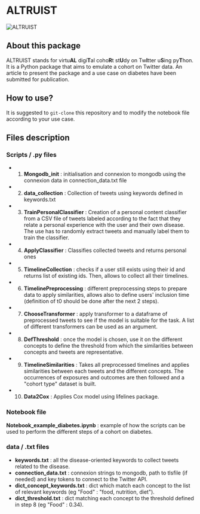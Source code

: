 # ALTRUIST

![ALTRUIST](https://user-images.githubusercontent.com/70756697/215432914-748359b1-8d62-4a10-b0e0-488c626aa46c.png)

## About this package
ALTRUIST stands for virtu**AL** digi**T**al coho**R**t st**U**dy on Tw**I**tter u**S**ing py**T**hon. It is a Python package that aims to emulate a cohort on Twitter data. An article to present the package and a use case on diabetes have been submitted for publication.

## How to use? 
It is suggested to `git-clone` this repository and to modify the notebook file according to your use case.

## Files description
### Scripts / .py files
- 1. **Mongodb_init** : initialisation and connexion to mongodb using the connexion data in connection_data.txt file
- 2. **data_collection** : Collection of tweets using keywords defined in keywords.txt
- 3. **TrainPersonalClassifier** : Creation of a personal content classifier from a CSV file of tweets labeled according to the fact that they relate a personal experience with the user and their own disease. The use has to randomly extract tweets and manually label them to train the classifier. 
- 4. **ApplyClassifier** : Classifies collected tweets and returns personal ones
- 5. **TimelineCollection** : checks if a user still exists using their id and returns list of existing ids. Then, allows to collect all their timelines.
- 6. **TimelinePreprocessing** : different preprocessing steps to prepare data to apply similarities, allows also to define users' inclusion time (definition of t0 should be done after the next 2 steps).
- 7. **ChooseTransformer** : apply transformer to a dataframe of preprocessed tweets to see if the model is suitable for the task. A list of different transformers can be used as an argument.
- 8. **DefThreshold** : once the model is chosen, use it on the different concepts to define the threshold from which the similarities between concepts and tweets are representative.
- 9. **TimelineSimilarities** : Takes all preprocessed timelines and applies similarities between each tweets and the different concepts. The occurrences of exposures and outcomes are then followed and a "cohort type" dataset is built. 
- 10. **Data2Cox** : Applies Cox model using lifelines package. 

### Notebook file
**Notebook_example_diabetes.ipynb** : example of how the scripts can be used to perform the different steps of a cohort on diabetes.

### data / .txt files
- **keywords.txt** : all the disease-oriented keywords to collect tweets related to the disease.
- **connection_data.txt** : connexion strings to mongodb, path to tlsfile (if needed) and key tokens to connect to the Twitter API.
- **dict_concept_keywords.txt** : dict which match each concept to the list of relevant keywords (eg "Food" : "food, nutrition, diet").
- **dict_threshold.txt** : dict matching each concept to the threshold defined in step 8 (eg "Food" : 0.34).
